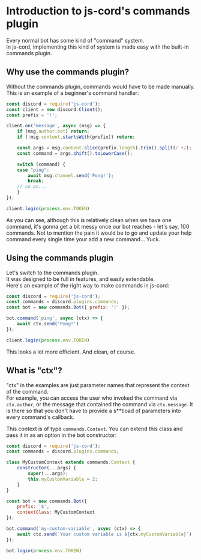# Introduction to js-cord's commands plugin
Every normal bot has some kind of "command" system.  
In js-cord, implementing this kind of system is made easy with the built-in commands plugin.
## Why use the commands plugin?
Without the commands plugin, commands would have to be made manually.  
This is an example of a beginner's command handler:
```js
const discord = require('js-cord');
const client = new discord.Client();
const prefix = '!';

client.on('message', async (msg) => {
    if (msg.author.bot) return;
    if (!msg.content.startsWith(prefix)) return;

    const args = msg.content.slice(prefix.length).trim().split(/ +/);
    const command = args.shift().toLowerCase();

    switch (command) {
    case "ping":
        await msg.channel.send('Pong!');
        break;
    // so on...
    }
});

client.login(process.env.TOKEN)
```
As you can see, although this is relatively clean when we have one command, it's gonna get a bit messy once our bot reaches - let's say, 100 commands. Not to mention the pain it would be to go and update your help command every single time your add a new command... Yuck.
## Using the commands plugin
Let's switch to the commands plugin.  
It was designed to be full in features, and easily extendable.  
Here's an example of the right way to make commands in js-cord:
```js
const discord = require('js-cord');
const commands = discord.plugins.commands;
const bot = new commands.Bot({ prefix: '!' });

bot.command('ping', async (ctx) => {
    await ctx.send('Pong!')
});

client.login(process.env.TOKEN)
```
This looks a lot more efficient. And clean, of course.  
## What is "ctx"?
"ctx" in the examples are just parameter names that represent the context of the command.  
For example, you can access the user who invoked the command via `ctx.author`, or the message that contained the command via `ctx.message`. It is there so that you don't have to provide a s\*\*tload of parameters into every command's callback.

This context is of type `commands.Context`. You can extend this class and pass it in as an option in the bot constructor: 
```js
const discord = require('js-cord');
const commands = discord.plugins.commands;

class MyCustomContext extends commands.Context {
    constructor(...args) {
        super(...args);
        this.myCustomVariable = 2;
    }
}

const bot = new commands.Bot({
    prefix: '$',
    contextClass: MyCustomContext 
});

bot.command('my-custom-variable', async (ctx) => {
    await ctx.send(`Your custom variable is ${ctx.myCustomVariable}`)
});

bot.login(process.env.TOKEN)
```